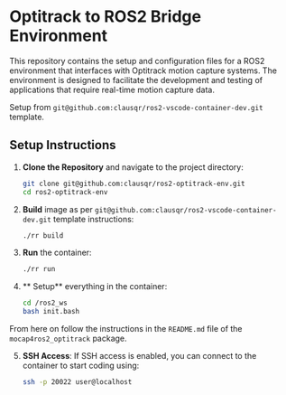 # Optitrack to ROS2 Bridge Environment


This repository contains the setup and configuration files for a ROS2 environment that interfaces with Optitrack motion capture systems. The environment is designed to facilitate the development and testing of applications that require real-time motion capture data.

Setup from `git@github.com:clausqr/ros2-vscode-container-dev.git` template.


## Setup Instructions

1. **Clone the Repository** and navigate to the project directory:
 
   ```bash
   git clone git@github.com:clausqr/ros2-optitrack-env.git
   cd ros2-optitrack-env
   ```

2. **Build** image as per `git@github.com:clausqr/ros2-vscode-container-dev.git` template instructions:
   
   ```bash
   ./rr build
   ```

3. **Run** the container:
   
   ```bash
   ./rr run
   ```

4. ** Setup** everything in the container:
   
   ```bash
   cd /ros2_ws
   bash init.bash
   ``` 

From here on follow the instructions in the `README.md` file of the `mocap4ros2_optitrack` package.

5. **SSH Access**: If SSH access is enabled, you can connect to the container to start coding using:
   
   ```bash
   ssh -p 20022 user@localhost
   ```